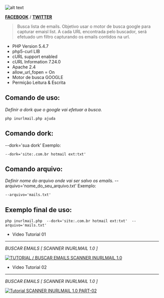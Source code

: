 ![alt text](http://2.bp.blogspot.com/-lTWt0_Zi48w/U6sTGLrCq8I/AAAAAAAAAIw/u3VXdFPdI0w/s1600/logo_inurl3.png "SCANNER INURLMAIL 1.0")

[**FACEBOOK**](https://fb.com/InurlBrasil) / [**TWITTER**](https://twitter.com/googleinurl)

>Busca lista de emails.
Objetivo usar o motor de busca google para capturar emaisl list.
A cada URL encontrada pelo buscador, será efetuado um filtro capturando os emails contidos na url.

 *  PHP Version         5.4.7
 *  php5-curl           LIB
 *  cURL support        enabled
 *  cURL Information    7.24.0
 *  Apache              2.4
 *  allow_url_fopen =   On
 *  Motor de busca      GOOGLE
 *  Permição            Leitura & Escrita
 
Comando de uso:
------
*Definir a dork que o google vai efetuar a busca.*
```
php inurlmail.php ajuda
```
Comando dork:
------
   --dork='sua dork'
Exemplo:
```
--dork='site:.com.br hotmail ext:txt'
```

Comando arquivo:
------
*Definir nome do arquivo onde vai ser salvo os emails.*
   --arquivo='nome_do_seu_arquivo.txt'
Exemplo:
```
--arquivo='mails.txt'
```

Exemplo final de uso:
------
```
php inurlmail.php  --dork='site:.com.br hotmail ext:txt'  --arquivo='mails.txt'
```

- Video Tutorial 01 
--------
*BUSCAR EMAILS [ SCANNER INURLMAIL 1.0 ]*

[![TUTORIAL / BUSCAR EMAILS  SCANNER INURLMAIL 1.0 ](http://img.youtube.com/vi/YgWROUycPVo/0.jpg)](http://www.youtube.com/watch?v=YgWROUycPVo)


- Video Tutorial 02
--------
*BUSCAR EMAILS [ SCANNER INURLMAIL 1.0 ]*

[![Tutorial SCANNER INURLMAIL 1.0 PART-02 ](http://img.youtube.com/vi/bgAzqZ2bk5w/0.jpg)](http://www.youtube.com/watch?v=bgAzqZ2bk5w)


